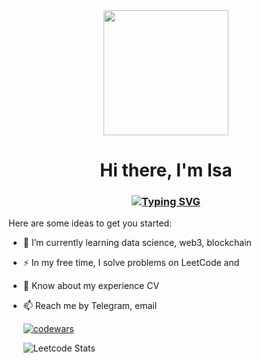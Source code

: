 <div id="header" align="center">
  <img src="https://i.giphy.com/media/v1.Y2lkPTc5MGI3NjExOTc1YzM4OHR0bGcxcTN1YmNybm1tOGl2cjgzMWhzbTJ2MjBuaGFkNyZlcD12MV9pbnRlcm5hbF9naWZfYnlfaWQmY3Q9Zw/LaVp0AyqR5bGsC5Cbm/giphy.gif" width="200"/>
</div>
<h1 align="center">Hi there, I'm Isa</h1>
<h3 align="center"><a href="https://git.io/typing-svg"><img src="https://readme-typing-svg.herokuapp.com?font=Fira+Code&duration=3000&pause=500&color=29AEF7&center=true&vCenter=true&random=false&width=300&height=30&lines=Data+Engineer+from+Moscow" alt="Typing SVG" /></a></h3>

Here are some ideas to get you started:

- 🌱 I’m currently learning data science, web3, blockchain
- ⚡ In my free time, I solve problems on LeetCode and 
- 💬 Know about my experience CV
- 📫 Reach me by Telegram, email  

  [![codewars](https://www.codewars.com/users/Isa%20Bayramov/badges/small)](https://www.codewars.com/users/Isa%20Bayramov)  

  ![Leetcode Stats](https://leetcard.jacoblin.cool/isa-bay?theme=dark)
